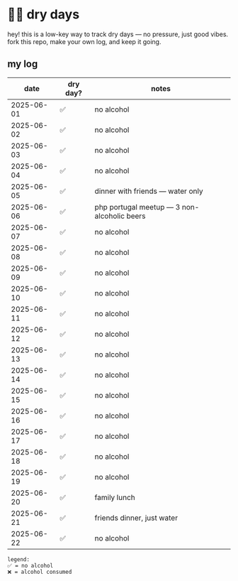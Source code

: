 # 💪🏼 dry days

hey! this is a low-key way to track dry days — no pressure, just good vibes.  fork this repo, make your own log, and keep it going.

## my log

| date       | dry day? | notes                                              |
|------------|----------|----------------------------------------------------|
| 2025-06-01 | ✅       | no alcohol                                         |
| 2025-06-02 | ✅       | no alcohol                                         |
| 2025-06-03 | ✅       | no alcohol                                         |
| 2025-06-04 | ✅       | no alcohol                                         |
| 2025-06-05 | ✅       | dinner with friends — water only                   |
| 2025-06-06 | ✅       | php portugal meetup — 3 non-alcoholic beers        |
| 2025-06-07 | ✅       | no alcohol                                         |
| 2025-06-08 | ✅       | no alcohol                                         |
| 2025-06-09 | ✅       | no alcohol                                         |
| 2025-06-10 | ✅       | no alcohol                                         |
| 2025-06-11 | ✅       | no alcohol                                         |
| 2025-06-12 | ✅       | no alcohol                                         |
| 2025-06-13 | ✅       | no alcohol                                         |
| 2025-06-14 | ✅       | no alcohol                                         |
| 2025-06-15 | ✅       | no alcohol                                         |
| 2025-06-16 | ✅       | no alcohol                                         |
| 2025-06-17 | ✅       | no alcohol                                         |
| 2025-06-18 | ✅       | no alcohol                                         |
| 2025-06-19 | ✅       | no alcohol                                         |
| 2025-06-20 | ✅       | family lunch                                       |
| 2025-06-21 | ✅       | friends dinner, just water                         |
| 2025-06-22 | ✅       | no alcohol                                         |
```
legend:
✅ = no alcohol
❌ = alcohol consumed
```
